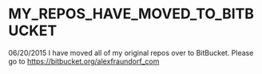 # MY_REPOS_HAVE_MOVED_TO_BITBUCKET
06/20/2015 I have moved all of my original repos over to BitBucket.  Please go to https://bitbucket.org/alexfraundorf_com

